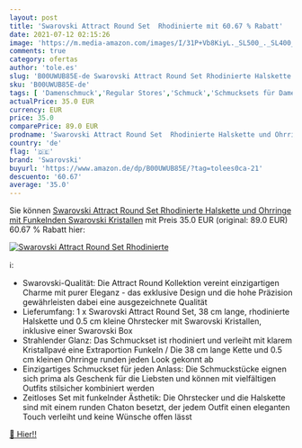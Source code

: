 ```yaml
---
layout: post
title: 'Swarovski Attract Round Set  Rhodinierte mit 60.67 % Rabatt'
date: 2021-07-12 02:15:26
image: 'https://m.media-amazon.com/images/I/31P+Vb8KiyL._SL500_._SL400_.jpg'
comments: true
category: ofertas
author: 'tole.es'
slug: 'B00UWUB85E-de Swarovski Attract Round Set Rhodinierte Halskette und...'
sku: 'B00UWUB85E-de'
tags: [ 'Damenschmuck','Regular Stores','Schmuck','Schmucksets für Damen','Shops','swarovski', ]
actualPrice: 35.0 EUR
currency: EUR
price: 35.0
comparePrice: 89.0 EUR
prodname: 'Swarovski Attract Round Set  Rhodinierte Halskette und Ohrringe mit Funkelnden Swarovski Kristallen'
country: 'de'
flag: '🇩🇪'
brand: 'Swarovski'
buyurl: 'https://www.amazon.de/dp/B00UWUB85E/?tag=tolees0ca-21'
descuento: '60.67'
average: '35.0'
---
```


Sie können [Swarovski Attract Round Set  Rhodinierte Halskette und Ohrringe mit Funkelnden Swarovski Kristallen](https://www.amazon.de/dp/B00UWUB85E/?tag=tolees0ca-21) mit Preis 35.0 EUR (original: 89.0 EUR) 60.67 % Rabatt hier:

[![Swarovski Attract Round Set  Rhodinierte](https://m.media-amazon.com/images/I/31P+Vb8KiyL._SL500_._SL400_.jpg)](https://www.amazon.de/dp/B00UWUB85E/?tag=tolees0ca-21)

ℹ️:

- Swarovski-Qualität: Die Attract Round Kollektion vereint einzigartigen Charme mit purer Eleganz - das exklusive Design und die hohe Präzision gewährleisten dabei eine ausgezeichnete Qualität
- Lieferumfang: 1 x Swarovski Attract Round Set, 38 cm lange, rhodinierte Halskette und 0.5 cm kleine Ohrstecker mit Swarovski Kristallen, inklusive einer Swarovski Box
- Strahlender Glanz: Das Schmuckset ist rhodiniert und verleiht mit klarem Kristallpavé eine Extraportion Funkeln / Die 38 cm lange Kette und 0.5 cm kleinen Ohrringe runden jeden Look gekonnt ab
- Einzigartiges Schmuckset für jeden Anlass: Die Schmuckstücke eignen sich prima als Geschenk für die Liebsten und können mit vielfältigen Outfits stilsicher kombiniert werden
- Zeitloses Set mit funkelnder Ästhetik: Die Ohrstecker und die Halskette sind mit einem runden Chaton besetzt, der jedem Outfit einen eleganten Touch verleiht und keine Wünsche offen lässt

[🛒 Hier!!](https://www.amazon.de/dp/B00UWUB85E/?tag=tolees0ca-21)
